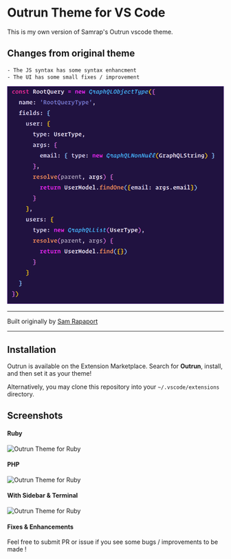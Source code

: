 # Outrun Theme for VS Code

This is my own version of Samrap's Outrun vscode theme.

## Changes from original theme
	- The JS syntax has some syntax enhancment
	- The UI has some small fixes / improvement

![Javascript](screenshots/js.png)

---

Built originally by [Sam Rapaport](https://samrapdev.com)

---

## Installation

Outrun is available on the Extension Marketplace. Search for **Outrun**, install, and then set it as your theme!

Alternatively, you may clone this repository into your `~/.vscode/extensions` directory.

## Screenshots

#### Ruby

<img src="https://raw.githubusercontent.com/samrap/outrun-theme-vscode/master/screenshots/ruby.png" alt="Outrun Theme for Ruby" />

#### PHP

<img src="https://raw.githubusercontent.com/samrap/outrun-theme-vscode/master/screenshots/php.png" alt="Outrun Theme for Ruby" />

#### With Sidebar & Terminal

<img src="https://raw.githubusercontent.com/samrap/outrun-theme-vscode/master/screenshots/ruby-full.png" alt="Outrun Theme for Ruby" />

#### Fixes & Enhancements

Feel free to submit PR or issue if you see some bugs / improvements to be made !